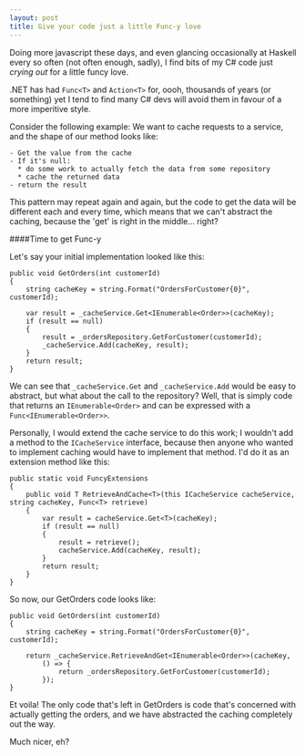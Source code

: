 ```yaml
---
layout: post
title: Give your code just a little Func-y love
---
```


Doing more javascript these days, and even glancing occasionally at Haskell every so often (not often enough, sadly), I find bits of my C# code just *crying out* for a little funcy love.

.NET has had `Func<T>` and `Action<T>` for, oooh, thousands of years (or something) yet I tend to find many C# devs will avoid them in favour of a more imperitive style.

Consider the following example: We want to cache requests to a service, and the shape of our method looks like:

    - Get the value from the cache
    - If it's null:
      * do some work to actually fetch the data from some repository
      * cache the returned data
    - return the result
    
This pattern may repeat again and again, but the code to get the data will be different each and every time, which means that we can't abstract the caching, because the 'get' is right in the middle... right?
  

####Time to get Func-y


Let's say your initial implementation looked like this:

    public void GetOrders(int customerId)
    {
        string cacheKey = string.Format("OrdersForCustomer{0}", customerId);
        
        var result = _cacheService.Get<IEnumerable<Order>>(cacheKey);
        if (result == null)
        {
            result = _ordersRepository.GetForCustomer(customerId);
            _cacheService.Add(cacheKey, result);
        }
        return result;
    }
    
We can see that `_cacheService.Get` and `_cacheService.Add` would be easy to abstract, but what about the call to the repository? Well, that is simply code that returns an `IEnumerable<Order>` and can be expressed with a `Func<IEnumerable<Order>>`.

Personally, I would extend the cache service to do this work; I wouldn't add a method to the `ICacheService` interface, because then anyone who wanted to implement caching would have to implement that method. I'd do it as an extension method like this:


    public static void FuncyExtensions
    {
        public void T RetrieveAndCache<T>(this ICacheService cacheService, string cacheKey, Func<T> retrieve)
        {
            var result = cacheService.Get<T>(cacheKey);
            if (result == null)
            {
                result = retrieve();
                cacheService.Add(cacheKey, result);
            }
            return result;
        }
    }
    
    
So now, our GetOrders code looks like:

    public void GetOrders(int customerId)
    {
        string cacheKey = string.Format("OrdersForCustomer{0}", customerId);
        
        return _cacheService.RetrieveAndGet<IEnumerable<Order>>(cacheKey,
            () => {
                return _ordersRepository.GetForCustomer(customerId);
            });
    }


Et voila! The only code that's left in GetOrders is code that's concerned with actually getting the orders, and we have abstracted the caching completely out the way.

Much nicer, eh?

